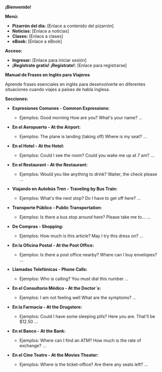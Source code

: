 

**¡Bienvenido!**

**Menú:**

*   **Pizarrón del día:** [Enlace a contenido del pizarrón]
*   **Noticias:** [Enlace a noticias]
*   **Clases:** [Enlace a clases]
*   **eBook:** [Enlace a eBook]

**Acceso:**

*   **Ingresar:** [Enlace para iniciar sesión]
*   **¡Regístrate gratis!**   **¡Regístrate!**: [Enlace para registrarse]

**Manual de Frases en Inglés para Viajeros**

Aprende frases esenciales en inglés para desenvolverte en diferentes situaciones cuando viajes a países de habla inglesa.

**Secciones:**

*   **Expresiones Comunes - Common Expressions:**
    *   Ejemplos: Good morning   How are you?   What's your name? …

*   **En el Aeropuerto - At the Airport:**
    *   Ejemplos: The plane is landing (taking off)   Where is my seat? …

*   **En el Hotel - At the Hotel:**
    *   Ejemplos: Could I see the room?   Could you wake me up at 7 am? …

*   **En el Restaurant - At the Restaurant:**
    *   Ejemplos: Would you like anything to drink?   Waiter, the check please …

*   **Viajando en Autobús Tren - Traveling by Bus Train:**
    *   Ejemplos: What's the next stop?   Do I have to get off here? …

*   **Transporte Público - Public Transportation:**
    *   Ejemplos: Is there a bus stop around here?   Please take me to… …

*   **De Compras - Shopping:**
    *   Ejemplos: How much is this article?   May I try this dress on? …

*   **En la Oficina Postal - At the Post Office:**
    *   Ejemplos: Is there a post office nearby?   Where can I buy envelopes? …

*   **Llamadas Telefónicas - Phone Calls:**
    *   Ejemplos: Who is calling?   You must dial this number …

*   **En el Consultorio Médico - At the Doctor´s:**
    *   Ejemplos: I am not feeling well   What are the symptoms? …

*   **En la Farmacia - At the Drugstore:**
    *   Ejemplos: Could I have some sleeping pills?   Here you are. That'll be $12.50 …

*   **En el Banco - At the Bank:**
    *   Ejemplos: Where can I find an ATM?   How much is the rate of exchange? …

*   **En el Cine Teatro - At the Movies Theater:**
    *   Ejemplos: Where is the ticket-office?   Are there any seats left? …

